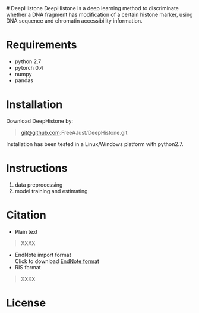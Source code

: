 
<meta http-equiv="refresh" content="2">
# DeepHistone  
DeepHistone is a deep learning method to discriminate whether a DNA fragment has modification of a certain histone marker, using DNA sequence and chromatin accessibility information.  

# Requirements  
- python 2.7
- pytorch 0.4
- numpy
- pandas

# Installation  
Download DeepHistone by:
> git@github.com:FreeAJust/DeepHistone.git 
 
Installation has been tested in a Linux/Windows platform with python2.7.  

# Instructions
1. data preprocessing  
2. model training and estimating 

# Citation
- Plain text 
> XXXX  
- EndNote import format  
Click to download [EndNote format](https://XXXXX)
- RIS format  
> XXXX 

# License



